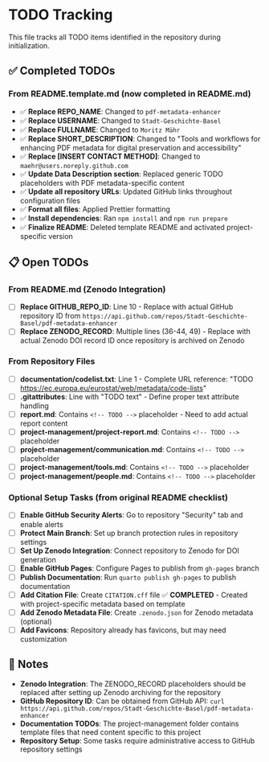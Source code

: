 # TODO Tracking

This file tracks all TODO items identified in the repository during initialization.

## ✅ Completed TODOs

### From README.template.md (now completed in README.md)

- ✅ **Replace REPO_NAME**: Changed to `pdf-metadata-enhancer`
- ✅ **Replace USERNAME**: Changed to `Stadt-Geschichte-Basel`
- ✅ **Replace FULLNAME**: Changed to `Moritz Mähr`
- ✅ **Replace SHORT_DESCRIPTION**: Changed to "Tools and workflows for enhancing PDF metadata for digital preservation and accessibility"
- ✅ **Replace [INSERT CONTACT METHOD]**: Changed to `maehr@users.noreply.github.com`
- ✅ **Update Data Description section**: Replaced generic TODO placeholders with PDF metadata-specific content
- ✅ **Update all repository URLs**: Updated GitHub links throughout configuration files
- ✅ **Format all files**: Applied Prettier formatting
- ✅ **Install dependencies**: Ran `npm install` and `npm run prepare`
- ✅ **Finalize README**: Deleted template README and activated project-specific version

## 📋 Open TODOs

### From README.md (Zenodo Integration)

- [ ] **Replace GITHUB_REPO_ID**: Line 10 - Replace with actual GitHub repository ID from `https://api.github.com/repos/Stadt-Geschichte-Basel/pdf-metadata-enhancer`
- [ ] **Replace ZENODO_RECORD**: Multiple lines (36-44, 49) - Replace with actual Zenodo DOI record ID once repository is archived on Zenodo

### From Repository Files

- [ ] **documentation/codelist.txt**: Line 1 - Complete URL reference: "TODO https://ec.europa.eu/eurostat/web/metadata/code-lists"
- [ ] **.gitattributes**: Line with "TODO text" - Define proper text attribute handling
- [ ] **report.md**: Contains `<!-- TODO -->` placeholder - Need to add actual report content
- [ ] **project-management/project-report.md**: Contains `<!-- TODO -->` placeholder
- [ ] **project-management/communication.md**: Contains `<!-- TODO -->` placeholder
- [ ] **project-management/tools.md**: Contains `<!-- TODO -->` placeholder
- [ ] **project-management/people.md**: Contains `<!-- TODO -->` placeholder

### Optional Setup Tasks (from original README checklist)

- [ ] **Enable GitHub Security Alerts**: Go to repository "Security" tab and enable alerts
- [ ] **Protect Main Branch**: Set up branch protection rules in repository settings
- [ ] **Set Up Zenodo Integration**: Connect repository to Zenodo for DOI generation
- [ ] **Enable GitHub Pages**: Configure Pages to publish from `gh-pages` branch
- [ ] **Publish Documentation**: Run `quarto publish gh-pages` to publish documentation
- [ ] **Add Citation File**: Create `CITATION.cff` file ✅ **COMPLETED** - Created with project-specific metadata based on template
- [ ] **Add Zenodo Metadata File**: Create `.zenodo.json` for Zenodo metadata (optional)
- [ ] **Add Favicons**: Repository already has favicons, but may need customization

## 📝 Notes

- **Zenodo Integration**: The ZENODO_RECORD placeholders should be replaced after setting up Zenodo archiving for the repository
- **GitHub Repository ID**: Can be obtained from GitHub API: `curl https://api.github.com/repos/Stadt-Geschichte-Basel/pdf-metadata-enhancer`
- **Documentation TODOs**: The project-management folder contains template files that need content specific to this project
- **Repository Setup**: Some tasks require administrative access to GitHub repository settings
